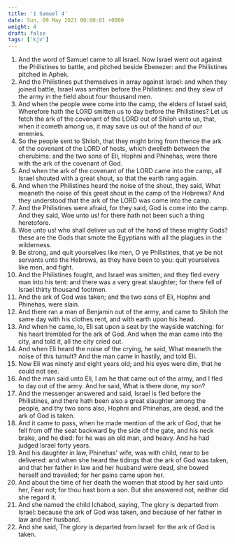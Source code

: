 ```yaml
---
title: '1 Samuel 4'
date: Sun, 09 May 2021 00:00:01 +0000
weight: 4
draft: false
tags: ['kjv'] 
---
```


1. And the word of Samuel came to all Israel. Now Israel went out against the Philistines to battle, and pitched beside Ebenezer: and the Philistines pitched in Aphek.
2. And the Philistines put themselves in array against Israel: and when they joined battle, Israel was smitten before the Philistines: and they slew of the army in the field about four thousand men.
3. And when the people were come into the camp, the elders of Israel said, Wherefore hath the LORD smitten us to day before the Philistines? Let us fetch the ark of the covenant of the LORD out of Shiloh unto us, that, when it cometh among us, it may save us out of the hand of our enemies.
4. So the people sent to Shiloh, that they might bring from thence the ark of the covenant of the LORD of hosts, which dwelleth between the cherubims: and the two sons of Eli, Hophni and Phinehas, were there with the ark of the covenant of God.
5. And when the ark of the covenant of the LORD came into the camp, all Israel shouted with a great shout, so that the earth rang again.
6. And when the Philistines heard the noise of the shout, they said, What meaneth the noise of this great shout in the camp of the Hebrews? And they understood that the ark of the LORD was come into the camp.
7. And the Philistines were afraid, for they said, God is come into the camp. And they said, Woe unto us! for there hath not been such a thing heretofore.
8. Woe unto us! who shall deliver us out of the hand of these mighty Gods? these are the Gods that smote the Egyptians with all the plagues in the wilderness.
9. Be strong, and quit yourselves like men, O ye Philistines, that ye be not servants unto the Hebrews, as they have been to you: quit yourselves like men, and fight.
10. And the Philistines fought, and Israel was smitten, and they fled every man into his tent: and there was a very great slaughter; for there fell of Israel thirty thousand footmen.
11. And the ark of God was taken; and the two sons of Eli, Hophni and Phinehas, were slain.
12. And there ran a man of Benjamin out of the army, and came to Shiloh the same day with his clothes rent, and with earth upon his head.
13. And when he came, lo, Eli sat upon a seat by the wayside watching: for his heart trembled for the ark of God. And when the man came into the city, and told it, all the city cried out.
14. And when Eli heard the noise of the crying, he said, What meaneth the noise of this tumult? And the man came in hastily, and told Eli.
15. Now Eli was ninety and eight years old; and his eyes were dim, that he could not see.
16. And the man said unto Eli, I am he that came out of the army, and I fled to day out of the army. And he said, What is there done, my son?
17. And the messenger answered and said, Israel is fled before the Philistines, and there hath been also a great slaughter among the people, and thy two sons also, Hophni and Phinehas, are dead, and the ark of God is taken.
18. And it came to pass, when he made mention of the ark of God, that he fell from off the seat backward by the side of the gate, and his neck brake, and he died: for he was an old man, and heavy. And he had judged Israel forty years.
19. And his daughter in law, Phinehas' wife, was with child, near to be delivered: and when she heard the tidings that the ark of God was taken, and that her father in law and her husband were dead, she bowed herself and travailed; for her pains came upon her.
20. And about the time of her death the women that stood by her said unto her, Fear not; for thou hast born a son. But she answered not, neither did she regard it.
21. And she named the child Ichabod, saying, The glory is departed from Israel: because the ark of God was taken, and because of her father in law and her husband.
22. And she said, The glory is departed from Israel: for the ark of God is taken.
